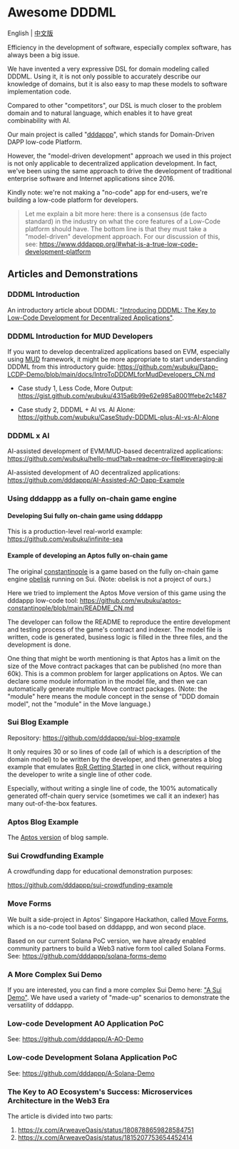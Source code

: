 # Awesome DDDML

English | [中文版](./README_CN.md)

Efficiency in the development of software, especially complex software, has always been a big issue.

We have invented a very expressive DSL for domain modeling called DDDML.
Using it, it is not only possible to accurately describe our knowledge of domains, but it is also easy to map these models to software implementation code.

Compared to other "competitors", our DSL is much closer to the problem domain and to natural language, which enables it to have great combinability with AI.

Our main project is called "[dddappp](https://www.dddappp.org)", which stands for Domain-Driven DAPP low-code Platform.

However, the "model-driven development" approach we used in this project is not only applicable to decentralized application development.
In fact, we've been using the same approach to drive the development of traditional enterprise software and Internet applications since 2016.

Kindly note: we're not making a "no-code" app for end-users, we're building a low-code platform for developers.

> Let me explain a bit more here: there is a consensus  (de facto standard)  in the industry on what the core features of a Low-Code platform should have.
> The bottom line is that they must take a "model-driven" development approach.
> For our discussion of this, see: https://www.dddappp.org/#what-is-a-true-low-code-development-platform

## Articles and Demonstrations

### DDDML Introduction

An introductory article about DDDML: ["Introducing DDDML: The Key to Low-Code Development for Decentralized Applications"](https://github.com/wubuku/Dapp-LCDP-Demo/blob/main/IntroducingDDDML.md).

### DDDML Introduction for MUD Developers

If you want to develop decentralized applications based on EVM, especially using [MUD](https://mud.dev) framework, it might be more appropriate to start understanding DDDML from this introductory guide: https://github.com/wubuku/Dapp-LCDP-Demo/blob/main/docs/IntroToDDDMLforMudDevelopers_CN.md

* Case study 1, Less Code, More Output: https://gist.github.com/wubuku/4315a6b99e62e985a8001ffebe2c1487

* Case study 2, DDDML + AI vs. AI Alone: https://github.com/wubuku/CaseStudy-DDDML-plus-AI-vs-AI-Alone


### DDDML x AI

AI-assisted development of EVM/MUD-based decentralized applications: https://github.com/wubuku/hello-mud?tab=readme-ov-file#leveraging-ai

AI-assisted development of AO decentralized applications: https://github.com/dddappp/AI-Assisted-AO-Dapp-Example


### Using dddappp as a fully on-chain game engine

#### Developing Sui fully on-chain game using dddappp

This is a production-level real-world example: https://github.com/wubuku/infinite-sea

#### Example of developing an Aptos fully on-chain game

The original [constantinople](https://github.com/0xobelisk/constantinople) is a game based on the fully on-chain game engine [obelisk](https://obelisk.build) running on Sui. (Note: obelisk is not a project of ours.)

Here we tried to implement the Aptos Move version of this game using the dddappp low-code tool: https://github.com/wubuku/aptos-constantinople/blob/main/README_CN.md

The developer can follow the README to reproduce the entire development and testing process of the game's contract and indexer.
The model file is written, code is generated, business logic is filled in the three files, and the development is done.

One thing that might be worth mentioning is that Aptos has a limit on the size of the Move contract packages that can be published (no more than 60k).
This is a common problem for larger applications on Aptos.
We can declare some module information in the model file,
and then we can automatically generate multiple Move contract packages.
(Note: the "module" here means the module concept in the sense of "DDD domain model", not the "module" in the Move language.)

### Sui Blog Example

Repository: https://github.com/dddappp/sui-blog-example

It only requires 30 or so lines of code (all of which is a description of the domain model)
to be written by the developer,
and then generates a blog example that emulates [RoR Getting Started](https://guides.rubyonrails.org/getting_started.html) in one click,
without requiring the developer to write a single line of other code.

Especially, without writing a single line of code,
the 100% automatically generated off-chain query service (sometimes we call it an indexer) has many out-of-the-box features.

### Aptos Blog Example

The [Aptos version](https://github.com/dddappp/aptos-blog-example) of blog sample.

### Sui Crowdfunding Example

A crowdfunding dapp for educational demonstration purposes:

https://github.com/dddappp/sui-crowdfunding-example


### Move Forms

We built a side-project in Aptos' Singapore Hackathon, called [Move Forms](https://github.com/dddappp/aptos-forms-demo), which is a no-code tool based on dddappp, and won second place.

Based on our current  Solana PoC version, we have already enabled community partners to build a Web3 native form tool called Solana Forms. See: https://github.com/dddappp/solana-forms-demo


### A More Complex Sui Demo

If you are interested, you can find a more complex Sui Demo here: ["A Sui Demo"](https://github.com/dddappp/A-Sui-Demo).
We have used a variety of "made-up" scenarios to demonstrate the versatility of dddappp.

### Low-code Development AO Application PoC

See: https://github.com/dddappp/A-AO-Demo

### Low-code Development Solana Application PoC

See: https://github.com/dddappp/A-Solana-Demo

### The Key to AO Ecosystem's Success: Microservices Architecture in the Web3 Era

The article is divided into two parts:

1. https://x.com/ArweaveOasis/status/1808788659828584751
2. https://x.com/ArweaveOasis/status/1815207753654452414
